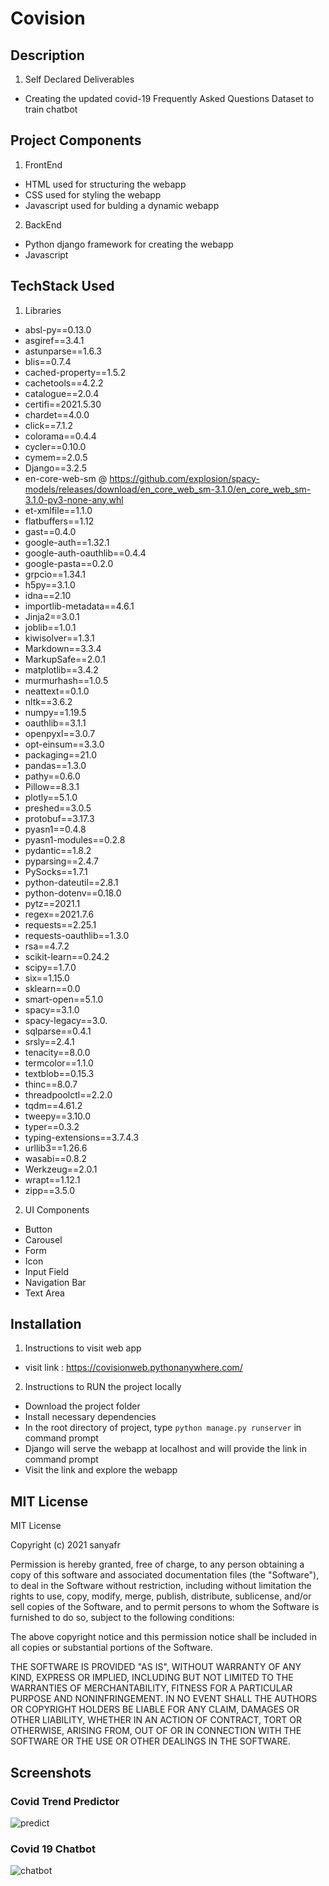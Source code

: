 # Covision
## Description
1. Self Declared Deliverables
* Creating the updated covid-19 Frequently Asked Questions Dataset to train chatbot
## Project Components
1. FrontEnd 
* HTML used for structuring the webapp
* CSS used for styling the webapp
* Javascript used for bulding a dynamic webapp
2. BackEnd
* Python django framework for creating the webapp
* Javascript 
## TechStack Used
1. Libraries
* absl-py==0.13.0
* asgiref==3.4.1
* astunparse==1.6.3
* blis==0.7.4
* cached-property==1.5.2
* cachetools==4.2.2
* catalogue==2.0.4
* certifi==2021.5.30
* chardet==4.0.0
* click==7.1.2
* colorama==0.4.4
* cycler==0.10.0
* cymem==2.0.5
* Django==3.2.5
* en-core-web-sm @ https://github.com/explosion/spacy-models/releases/download/en_core_web_sm-3.1.0/en_core_web_sm-3.1.0-py3-none-any.whl
* et-xmlfile==1.1.0
* flatbuffers==1.12
* gast==0.4.0
* google-auth==1.32.1
* google-auth-oauthlib==0.4.4
* google-pasta==0.2.0
* grpcio==1.34.1
* h5py==3.1.0
* idna==2.10
* importlib-metadata==4.6.1
* Jinja2==3.0.1
* joblib==1.0.1
* kiwisolver==1.3.1
* Markdown==3.3.4
* MarkupSafe==2.0.1
* matplotlib==3.4.2
* murmurhash==1.0.5
* neattext==0.1.0
* nltk==3.6.2
* numpy==1.19.5
* oauthlib==3.1.1
* openpyxl==3.0.7
* opt-einsum==3.3.0
* packaging==21.0
* pandas==1.3.0
* pathy==0.6.0
* Pillow==8.3.1
* plotly==5.1.0
* preshed==3.0.5
* protobuf==3.17.3
* pyasn1==0.4.8
* pyasn1-modules==0.2.8
* pydantic==1.8.2
* pyparsing==2.4.7
* PySocks==1.7.1
* python-dateutil==2.8.1
* python-dotenv==0.18.0
* pytz==2021.1
* regex==2021.7.6
* requests==2.25.1
* requests-oauthlib==1.3.0
* rsa==4.7.2
* scikit-learn==0.24.2
* scipy==1.7.0
* six==1.15.0
* sklearn==0.0
* smart-open==5.1.0
* spacy==3.1.0
* spacy-legacy==3.0.
* sqlparse==0.4.1
* srsly==2.4.1
* tenacity==8.0.0
* termcolor==1.1.0
* textblob==0.15.3
* thinc==8.0.7
* threadpoolctl==2.2.0
* tqdm==4.61.2
* tweepy==3.10.0
* typer==0.3.2
* typing-extensions==3.7.4.3
* urllib3==1.26.6
* wasabi==0.8.2
* Werkzeug==2.0.1
* wrapt==1.12.1
* zipp==3.5.0
2. UI Components
* Button
* Carousel 
* Form
* Icon
* Input Field
* Navigation Bar
* Text Area
## Installation
1. Instructions to visit web app
* visit link : https://covisionweb.pythonanywhere.com/

2. Instructions to RUN the project locally
* Download the project folder
* Install necessary dependencies
* In the root directory of project, type `python manage.py runserver` in command prompt
* Django will serve the webapp at localhost and will provide the link in command prompt
* Visit the link and explore the webapp
 
## MIT License
MIT License

Copyright (c) 2021 sanyafr

Permission is hereby granted, free of charge, to any person obtaining a copy
of this software and associated documentation files (the "Software"), to deal
in the Software without restriction, including without limitation the rights
to use, copy, modify, merge, publish, distribute, sublicense, and/or sell
copies of the Software, and to permit persons to whom the Software is
furnished to do so, subject to the following conditions:

The above copyright notice and this permission notice shall be included in all
copies or substantial portions of the Software.

THE SOFTWARE IS PROVIDED "AS IS", WITHOUT WARRANTY OF ANY KIND, EXPRESS OR
IMPLIED, INCLUDING BUT NOT LIMITED TO THE WARRANTIES OF MERCHANTABILITY,
FITNESS FOR A PARTICULAR PURPOSE AND NONINFRINGEMENT. IN NO EVENT SHALL THE
AUTHORS OR COPYRIGHT HOLDERS BE LIABLE FOR ANY CLAIM, DAMAGES OR OTHER
LIABILITY, WHETHER IN AN ACTION OF CONTRACT, TORT OR OTHERWISE, ARISING FROM,
OUT OF OR IN CONNECTION WITH THE SOFTWARE OR THE USE OR OTHER DEALINGS IN THE
SOFTWARE.
## Screenshots
### Covid Trend Predictor
![predict](https://user-images.githubusercontent.com/73059947/125186505-51090380-e248-11eb-8abc-e46cbb35d440.jpg)


### Covid 19 Chatbot
![chatbot](https://user-images.githubusercontent.com/73059947/125186512-59613e80-e248-11eb-9460-b57fcf4c8f82.jpg)

